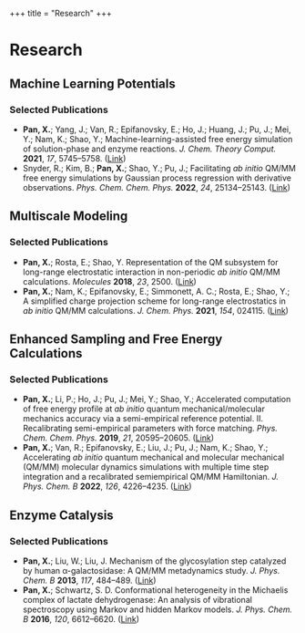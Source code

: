 +++
title = "Research"
+++

# Research

## Machine Learning Potentials

### Selected Publications
* **Pan, X.**; Yang, J.; Van, R.; Epifanovsky, E.; Ho, J.; Huang, J.; Pu, J.; Mei, Y.; Nam, K.; Shao, Y.; Machine-learning-assisted free energy simulation of solution-phase and enzyme reactions. *J. Chem. Theory Comput.* **2021**, *17*, 5745–5758. ([Link](https://doi.org/10.1021/acs.jctc.1c00565))
* Snyder, R.; Kim, B.; **Pan, X.**; Shao, Y.; Pu, J.; Facilitating *ab initio* QM/MM free energy simulations by Gaussian process regression with derivative observations. *Phys. Chem. Chem. Phys.* **2022**, *24*, 25134–25143. ([Link](https://doi.org/10.1039/D2CP02820D))

## Multiscale Modeling
### Selected Publications
* **Pan, X.**; Rosta, E.; Shao, Y. Representation of the QM subsystem for long-range electrostatic interaction in non-periodic *ab initio* QM/MM calculations. *Molecules* **2018**, *23*, 2500. ([Link](https://doi.org/10.3390/molecules23102500))
* **Pan, X.**; Nam, K.; Epifanovsky, E.; Simmonett, A. C.; Rosta, E.; Shao, Y.; A simplified charge projection scheme for long-range electrostatics in *ab initio* QM/MM calculations. *J. Chem. Phys.* **2021**, *154*, 024115. ([Link](https://doi.org/10.1063/5.0038120))


## Enhanced Sampling and Free Energy Calculations

### Selected Publications
* **Pan, X.**; Li, P.; Ho, J.; Pu, J.; Mei, Y.; Shao, Y.; Accelerated computation of free energy profile at *ab initio* quantum mechanical/molecular mechanics accuracy via a semi-empirical reference potential. II. Recalibrating semi-empirical parameters with force matching. *Phys. Chem. Chem. Phys.* **2019**, *21*, 20595–20605. ([Link](https://doi.org/10.1039/C9CP02593F))
* **Pan, X.**; Van, R.; Epifanovsky, E.; Liu, J.; Pu, J.; Nam, K.; Shao, Y.; Accelerating *ab initio* quantum mechanical and molecular mechanical (QM/MM) molecular dynamics simulations with multiple time step integration and a recalibrated semiempirical QM/MM Hamiltonian. *J. Phys. Chem. B* **2022**, *126*, 4226–4235. ([Link](https://doi.org/10.1021/acs.jpcb.2c02262))


## Enzyme Catalysis
### Selected Publications
* **Pan, X.**; Liu, W.; Liu, J. Mechanism of the glycosylation step catalyzed by human α-galactosidase: A QM/MM metadynamics study. *J. Phys. Chem. B* **2013**, *117*, 484–489. ([Link](https://doi.org/10.1021/jp308747c))
* **Pan, X.**; Schwartz, S. D. Conformational heterogeneity in the Michaelis complex of lactate dehydrogenase: An analysis of vibrational spectroscopy using Markov and hidden Markov models. *J. Phys. Chem. B* **2016**, *120*, 6612–6620. ([Link](https://doi.org/10.1021/acs.jpcb.6b05119))
